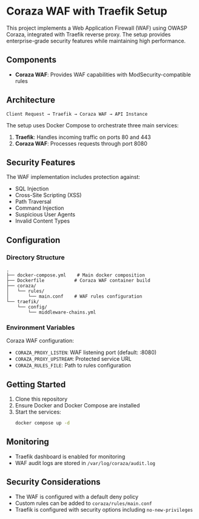 # Coraza WAF with Traefik Setup

This project implements a Web Application Firewall (WAF) using OWASP Coraza, integrated with Traefik reverse proxy. The setup provides enterprise-grade security features while maintaining high performance.

## Components

- **Coraza WAF**: Provides WAF capabilities with ModSecurity-compatible rules

## Architecture

```
Client Request → Traefik → Coraza WAF → API Instance
```

The setup uses Docker Compose to orchestrate three main services:

1. **Traefik**: Handles incoming traffic on ports 80 and 443
2. **Coraza WAF**: Processes requests through port 8080

## Security Features

The WAF implementation includes protection against:
- SQL Injection
- Cross-Site Scripting (XSS)
- Path Traversal
- Command Injection
- Suspicious User Agents
- Invalid Content Types

## Configuration

### Directory Structure
```
.
├── docker-compose.yml    # Main docker composition
├── Dockerfile           # Coraza WAF container build
├── coraza/
│   └── rules/
│       └── main.conf    # WAF rules configuration
└── traefik/
    └── config/
        └── middleware-chains.yml
```

### Environment Variables

Coraza WAF configuration:
- `CORAZA_PROXY_LISTEN`: WAF listening port (default: :8080)
- `CORAZA_PROXY_UPSTREAM`: Protected service URL
- `CORAZA_RULES_FILE`: Path to rules configuration

## Getting Started

1. Clone this repository
2. Ensure Docker and Docker Compose are installed
3. Start the services:
   ```bash
   docker compose up -d
   ```

## Monitoring

- Traefik dashboard is enabled for monitoring
- WAF audit logs are stored in `/var/log/coraza/audit.log`

## Security Considerations

- The WAF is configured with a default deny policy
- Custom rules can be added to `coraza/rules/main.conf`
- Traefik is configured with security options including `no-new-privileges`
